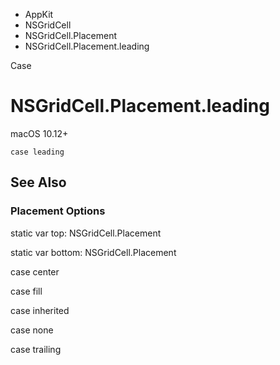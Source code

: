

- AppKit
- NSGridCell
- NSGridCell.Placement
-  NSGridCell.Placement.leading 

Case

# NSGridCell.Placement.leading

macOS 10.12+

``` source
case leading
```

## See Also

### Placement Options

static var top: NSGridCell.Placement

static var bottom: NSGridCell.Placement

case center

case fill

case inherited

case none

case trailing

